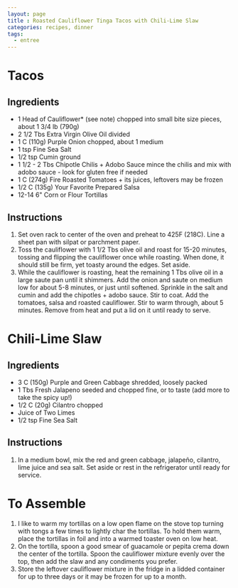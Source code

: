 ```yaml
---
layout: page
title : Roasted Cauliflower Tinga Tacos with Chili-Lime Slaw
categories: recipes, dinner
tags:
  - entree
---
```


# Tacos

## Ingredients

* 1 Head of Cauliflower* (see note) chopped into small bite size pieces, about 1 3/4 lb (790g)
* 2 1/2 Tbs Extra Virgin Olive Oil divided
* 1 C (110g) Purple Onion chopped, about 1 medium
* 1 tsp Fine Sea Salt
* 1/2 tsp Cumin ground
* 1 1/2 - 2 Tbs Chipotle Chilis + Adobo Sauce mince the chilis and mix with adobo sauce - look for gluten free if needed
* 1 C (274g) Fire Roasted Tomatoes + its juices, leftovers may be frozen
* 1/2 C (135g) Your Favorite Prepared Salsa
* 12-14 6" Corn or Flour Tortillas

## Instructions

1. Set oven rack to center of the oven and preheat to 425F (218C). Line a sheet pan with silpat or parchment paper. 
2. Toss the cauliflower with 1 1/2 Tbs olive oil and roast for 15-20 minutes, tossing and flipping the cauliflower once while roasting. When done, it should still be firm, yet toasty around the edges. Set aside. 
3. While the cauliflower is roasting, heat the remaining 1 Tbs olive oil in a large saute pan until it shimmers. Add the onion and saute on medium low for about 5-8 minutes, or just until softened. Sprinkle in the salt and cumin and add the chipotles + adobo sauce. Stir to coat. Add the tomatoes, salsa and roasted cauliflower. Stir to warm through, about 5 minutes. Remove from heat and put a lid on it until ready to serve. 

# Chili-Lime Slaw

## Ingredients

* 3 C (150g) Purple and Green Cabbage shredded, loosely packed
* 1 Tbs Fresh Jalapeno seeded and chopped fine, or to taste (add more to take the spicy up!)
* 1/2 C (20g) Cilantro chopped
* Juice of Two Limes
* 1/2 tsp Fine Sea Salt

## Instructions

1. In a medium bowl, mix the red and green cabbage, jalapeño, cilantro, lime juice and sea salt. Set aside or rest in the refrigerator until ready for service. 

# To Assemble

1. I like to warm my tortillas on a low open flame on the stove top turning with tongs a few times to lightly char the tortillas. To hold them warm, place the tortillas in foil and into a warmed toaster oven on low heat.
2. On the tortilla, spoon a good smear of guacamole or pepita crema down the center of the tortilla. Spoon the cauliflower mixture evenly over the top, then add the slaw and any condiments you prefer.
3. Store the leftover cauliflower mixture in the fridge in a lidded container for up to three days or it may be frozen for up to a month. 